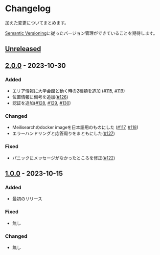 # Changelog

加えた変更についてまとめます。

[Semantic Versioning](https://semver.org/spec/v2.0.0.html)に従ったバージョン管理ができていることを期待します。

## [Unreleased]

## [2.0.0] - 2023-10-30

### Added

- エリア情報に大学会館と動く時の2種類を追加 ([\#115](https://github.com/sohosai/qr-backend/issues/115), [\#119](https://github.com/sohosai/qr-backend/pull/119))
- 位置情報に備考を追加([\#126](https://github.com/sohosai/qr-backend/pull/118))
- 認証を追加([\#128](https://github.com/sohosai/qr-backend/pull/128), [\#129](https://github.com/sohosai/qr-backend/pull/129), [\#130](https://github.com/sohosai/qr-backend/pull/130))

### Changed

- Meilisearchのdocker imageを日本語用のものにした ([\#117](https://github.com/sohosai/qr-backend/issues/117), [\#118](https://github.com/sohosai/qr-backend/pull/118))
- エラーハンドリングと応答周りをまともにした([\#127](https://github.com/sohosai/qr-backend/pull/127))

### Fixed

- パニックにメッセージがなかったところを修正([\#122](https://github.com/sohosai/qr-backend/pull/122))

## [1.0.0] - 2023-10-15

### Added

- 最初のリリース

### Fixed

- 無し

### Changed

- 無し



[Unreleased]: https://github.com/sohosai/qr-backend/compare/2.0.0...HEAD
[2.0.0]: https://github.com/sohosai/qr-backend/compare/1.0.0...2.0.0
[1.0.0]: https://github.com/sohosai/qr-backend/compare/b36d897...1.0.0

